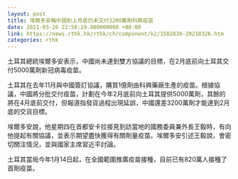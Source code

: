 ```yaml
---
layout: post
title: 埃爾多安稱中國到上月底仍未交付3200萬劑科興疫苗
date: 2021-03-26 22:58:29.000000000 +08:00
link: https://news.rthk.hk/rthk/ch/component/k2/1582839-20210326.htm
categories: rthk
---
```


土耳其總統埃爾多安表示，中國尚未達到雙方協議的目標，在2月底前向土耳其交付5000萬劑新冠病毒疫苗。

土耳其在去年11月與中國簽訂協議，購買1億劑由科興藥廠生產的疫苗。根據協議，中國將分批交付疫苗，計劃在今年2月底前向土耳其提供5000萬劑，其餘的將在4月底前交付，但報道指發貨過程出現延誤，中國還差3200萬劑才能達到2月底的交貨目標。

埃爾多安說，他星期四在首都安卡拉接見到訪當地的國務委員兼外長王毅時，有向他提起有關協議，並表示期望盡快獲得有關劑量疫苗。埃爾多安引述王毅說，會密切關注情況，並與國家主席習近平討論。

土耳其當局今年1月14日起，在全國範圍推廣疫苗接種，目前已有820萬人接種了首劑疫苗。
